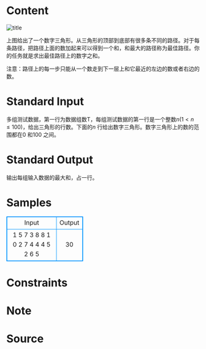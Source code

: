 
# Content

![title](/source/lutece/shu-zi-san-jiao-xing/img/aHR0cHM6Ly9hY20udWVzdGMuZWR1LmNuL21lZGlhL2ltYWdlL3Byb2JsZW0vMTAxMS8yMDE0MTEyMTIzNTE1NzM5OTIuanBn.jpg)


上图给出了一个数字三角形。从三角形的顶部到底部有很多条不同的路径。对于每条路径，把路径上面的数加起来可以得到一个和，和最大的路径称为最佳路径。你的任务就是求出最佳路径上的数字之和。

注意：路径上的每一步只能从一个数走到下一层上和它最近的左边的数或者右边的数。

# Standard Input

多组测试数据，第一行为数据组数T，每组测试数据的第一行是一个整数$n (1 < n \leq 100)$，给出三角形的行数。下面的$n$ 行给出数字三角形。数字三角形上的数的范围都在$0$ 和$100$ 之间。

# Standard Output

输出每组输入数据的最大和，占一行。

# Samples

<style>
        table,table tr th, table tr td { border:1px solid #0094ff; }
        table { width: 200px; min-height: 25px; line-height: 25px; text-align: center; border-collapse: collapse;}   
    </style>
<table>
	<tr>
		<td>Input</td>
		<td>Output</td>
	</tr>
<tr><td>1
5
7
3 8
8 1 0
2 7 4 4
4 5 2 6 5</td><td>30
</td></tr></table>


# Constraints



# Note



# Source


